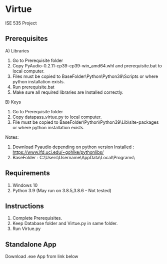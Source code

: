 # Virtue
ISE 535 Project

## Prerequisites

A) Libraries

1) Go to Prerequisite folder
2) Copy PyAudio-0.2.11-cp39-cp39-win_amd64.whl and prerequisite.bat to local computer.
3) Files must be copied to BaseFolder\Python\Python39\Scripts or where python installation exists.
4) Run prerequisite.bat
5) Make sure all required libraries are Installed correctly.

B) Keys

1) Go to Prerequisite folder
2) Copy datapass_virtue.py to local computer.
3) File must be copied to BaseFolder\Python\Python39\Lib\site-packages or where python installation exists.

Notes:
1) Download Pyaudio depending on python version Installed : https://www.lfd.uci.edu/~gohlke/pythonlibs/
2) BaseFolder : C:\Users\Username\AppData\Local\Programs\

## Requirements

1) Windows 10
2) Python 3.9 (May run on 3.8.5,3.8.6 - Not tested)

## Instructions

1) Complete Prerequisites.
2) Keep Database folder and Virtue.py in same folder.
3) Run Virtue.py

## Standalone App

Download .exe App from link below

